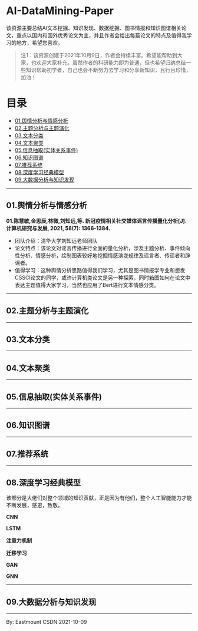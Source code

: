 # AI-DataMining-Paper
该资源主要总结AI文本挖掘、知识发现、数据挖掘、图书情报和知识图谱相关论文，重点以国内和国外优秀论文为主，并且作者会给出每篇论文的特点及值得我学习的地方，希望您喜欢。

> 注1：该资源创建于2021年10月9日，作者会持续丰富。希望能帮助到大家，也欢迎大家补充。虽然作者的科研能力即为普通，但也希望归纳总结一些知识帮助初学者，自己也会不断努力去学习和分享新知识，且行且珍惜，加油！


# 目录

- [01.舆情分析与情感分析](##01.舆情分析与情感分析)
- [02.主题分析与主题演化](##02.主题分析与主题演化)
- [03.文本分类](##03.文本分类)
- [04.文本聚类](##04.文本聚类)
- [05.信息抽取(实体关系事件)](##05.信息抽取(实体关系事件))
- [06.知识图谱](##06.知识图谱)
- [07.推荐系统](##07.推荐系统)
- [08.深度学习经典模型](##08.深度学习经典模型)
- [09.大数据分析与知识发现](##09.大数据分析与知识发现)



---

## 01.舆情分析与情感分析


**01.陈慧敏,金思辰,林微,刘知远,等. 新冠疫情相关社交媒体谣言传播量化分析[J]. 计算机研究与发展, 2021, 58(7): 1366-1384.**
- 团队介绍：清华大学刘知远老师团队
- 论文特点：该论文对谣言传播进行全面的量化分析，涉及主题分析、事件倾向性分析、情感分析，绘制图表较好地挖掘情感演变规律及谣言者、传谣者和辟谣者。
- 值得学习：这种舆情分析思路值得我们学习，尤其是图书情报学专业和想发CSSCI论文的同学，或许计算机类论文是另一种探索，同时箱图如何在论文中表达主题值得大家学习，当然也应用了Bert进行文本情感分类。



---

## 02.主题分析与主题演化


---

## 03.文本分类

---

## 04.文本聚类


---


## 05.信息抽取(实体关系事件)

---

## 06.知识图谱


---

## 07.推荐系统

---


## 08.深度学习经典模型

该部分是大佬们对整个领域的知识贡献，正是因为有他们，整个人工智能能力才能不断发展，感恩，致敬。

**CNN**

**LSTM**

**注意力机制**

**迁移学习**

**GAN**

**GNN**





---

## 09.大数据分析与知识发现



----

By: Eastmount CSDN 2021-10-09
